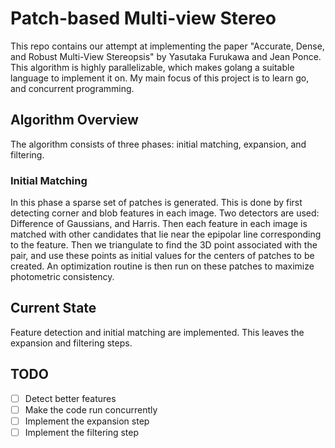 # Patch-based Multi-view Stereo
This repo contains our attempt at implementing the paper "Accurate, Dense,
and Robust Multi-View Stereopsis" by Yasutaka Furukawa and Jean Ponce.
This algorithm is highly parallelizable, which makes golang a suitable
language to implement it on. My main focus of this project is to learn go,
and concurrent programming.

## Algorithm Overview
The algorithm consists of three phases: initial matching, expansion,
and filtering.

### Initial Matching
In this phase a sparse set of patches is generated. This is done by first
detecting corner and blob features in each image. Two detectors are used:
Difference of Gaussians, and Harris. Then each feature in each image is
matched with other candidates that lie near the epipolar line corresponding
to the feature. Then we triangulate to find the 3D point associated with
the pair, and use these points as initial values for the centers of patches
to be created. An optimization routine is then run on these patches to
maximize photometric consistency.

## Current State
Feature detection and initial matching are implemented. This leaves the
expansion and filtering steps. 

## TODO
- [ ] Detect better features
- [ ] Make the code run concurrently
- [ ] Implement the expansion step
- [ ] Implement the filtering step
